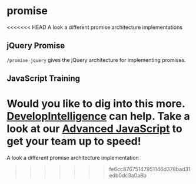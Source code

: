 # promise
<<<<<<< HEAD
A look a different promise architecture implementations

## jQuery Promise
`/promise-jquery` gives the jQuery architecture for implementing promises.

## JavaScript Training
Would you like to dig into this more. [DevelopIntelligence](http://www.developintelligence.com) can help. Take a look at our [Advanced JavaScript](http://www.developintelligence.com/catalog/web-development-training/core-javascript/advanced-javascript) to get your team up to speed!
=======
A look a different promise architecture implementation
>>>>>>> fe6cc87675147951146d378bad31edb0dc3a0a8b

